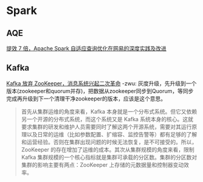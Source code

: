 # Spark

## AQE
[提效 7 倍，Apache Spark 自适应查询优化在网易的深度实践及改进](https://www.infoq.cn/article/TzJs9v8apVOlyvSRWvEo)

## Kafka
[Kafka 放弃 ZooKeeper，消息系统兴起二次革命](https://www.infoq.cn/article/PHF3gFjUTDhWmctg6kXe)
-zwu: 灰度升级，先升级到一个版本(zookeeper和quorum并存)，把数据从zookeeper同步到Quorum，等同步完成再升级到下一个清理干净zookeeper的版本，应该是这个意思。
>首先从集群运维的角度来看，Kafka 本身就是一个分布式系统。但它又依赖另一个开源的分布式系统，而这个系统又是 Kafka 系统本身的核心。这就要求集群的研发和维护人员需要同时了解这两个开源系统，需要对其运行原理以及日常的运维（比如参数配置、扩缩容、监控告警等）都有足够的了解和运营经验。否则在集群出现问题的时候无法恢复，是不可接受的。所以，ZooKeeper 的存在增加了运维的成本。其次从集群规模的角度来看，限制 Kafka 集群规模的一个核心指标就是集群可承载的分区数。集群的分区数对集群的影响主要有两点：ZooKeeper 上存储的元数据量和控制器变动效率。


